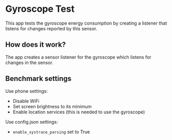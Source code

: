 # Gyroscope Test
This app tests the gyroscope energy consumption by creating a listener that listens for changes reported by this sensor.

## How does it work?
The app creates a sensor listener for the gyroscope which listens for changes in the sensor.

## Benchmark settings
Use phone settings:
* Disable WiFi
* Set screen brightness to its minimum
* Enable location services (this is needed to use the gyroscope)

Use config.json settings:
* `enable_systrace_parsing` set to True
